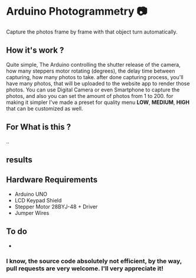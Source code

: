 # Arduino Photogrammetry 📷

Capture the photos frame by frame with that object turn automatically.

## How it's work ?
Quite simple, The Arduino controlling the shutter release of the camera, how many steppers motor rotating (degrees), the delay time between capturing, how many photos to take.
after done capturing process, you'll have many photos, that will be uploaded to the website app to render those photos.
You can use Digital Camera or even Smartphone to capture the photos,
and also you can set the amount of photos from 1 to 200. for making it simpler I've made a preset for quality menu **LOW**, **MEDIUM**, **HIGH** that can be customized as well.


## For What is this ?
.. 

## results

## Hardware Requirements
- Arduino UNO
- LCD Keypad Shield
- Stepper Motor 28BYJ-48 + Driver
- Jumper Wires



## To do
 -


 ### I know, the source code absolutely not efficient, by the way, pull requests are very welcome. I'll very appreciate it!